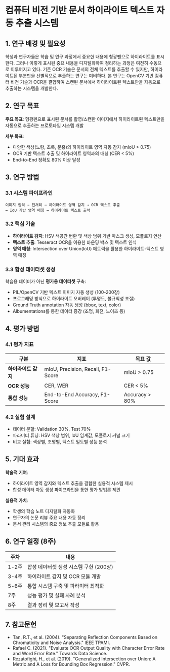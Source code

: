 # 컴퓨터 비전 기반 문서 하이라이트 텍스트 자동 추출 시스템

## 1. 연구 배경 및 필요성

학생과 연구자들은 학습 및 연구 과정에서 중요한 내용에 형광펜으로 하이라이트를 표시한다. 그러나 이렇게 표시된 중요 내용을 디지털화하여 정리하는 과정은 여전히 수동으로 이루어지고 있다. 기존 OCR 기술은 문서의 전체 텍스트를 추출할 수 있지만, 하이라이트된 부분만을 선별적으로 추출하는 연구는 미비하다. 본 연구는 OpenCV 기반 컴퓨터 비전 기술과 OCR을 결합하여 스캔된 문서에서 하이라이트된 텍스트만을 자동으로 추출하는 시스템을 개발한다.

## 2. 연구 목표

**주요 목표**: 형광펜으로 표시된 문서를 촬영/스캔한 이미지에서 하이라이트된 텍스트만을 자동으로 추출하는 프로토타입 시스템 개발

**세부 목표**:
- 다양한 색상(노랑, 초록, 분홍)의 하이라이트 영역 자동 감지 (mIoU > 0.75)
- OCR 기반 텍스트 추출 및 하이라이트 영역과의 매칭 (CER < 5%)
- End-to-End 정확도 80% 이상 달성

## 3. 연구 방법

### 3.1 시스템 파이프라인
```
이미지 입력 → 전처리 → 하이라이트 영역 감지 → OCR 텍스트 추출 
→ IoU 기반 영역 매칭 → 하이라이트 텍스트 출력
```

### 3.2 핵심 기술
- **하이라이트 감지**: HSV 색공간 변환 및 색상 범위 기반 마스크 생성, 모폴로지 연산
- **텍스트 추출**: Tesseract OCR을 이용한 바운딩 박스 및 텍스트 인식
- **영역 매칭**: Intersection over Union(IoU) 메트릭을 활용한 하이라이트-텍스트 영역 매칭

### 3.3 합성 데이터셋 생성
학습용 데이터가 아닌 **평가용 데이터셋** 구축:
- PIL/OpenCV 기반 텍스트 이미지 자동 생성 (100-200장)
- 프로그래밍 방식으로 하이라이트 오버레이 (투명도, 불규칙성 조절)
- Ground Truth annotation 자동 생성 (bbox, text, color)
- Albumentations를 통한 데이터 증강 (조명, 회전, 노이즈 등)

## 4. 평가 방법

### 4.1 평가 지표
| 구분 | 지표 | 목표 값 |
|------|------|---------|
| **하이라이트 감지** | mIoU, Precision, Recall, F1-Score | mIoU > 0.75 |
| **OCR 성능** | CER, WER | CER < 5% |
| **통합 성능** | End-to-End Accuracy, F1-Score | Accuracy > 80% |

### 4.2 실험 설계
- 데이터 분할: Validation 30%, Test 70%
- 파라미터 튜닝: HSV 색상 범위, IoU 임계값, 모폴로지 커널 크기
- 비교 실험: 색상별, 조명별, 텍스트 밀도별 성능 분석

## 5. 기대 효과

**학술적 기여**:
- 하이라이트 영역 감지와 텍스트 추출을 결합한 실용적 시스템 제시
- 합성 데이터 자동 생성 파이프라인을 통한 평가 방법론 제안

**실용적 가치**:
- 학생의 학습 노트 디지털화 자동화
- 연구자의 논문 리뷰 주요 내용 자동 정리
- 문서 관리 시스템의 중요 정보 추출 모듈로 활용

## 6. 연구 일정 (8주)

| 주차 | 내용 |
|------|------|
| 1-2주 | 합성 데이터셋 생성 시스템 구현 (200장) |
| 3-4주 | 하이라이트 감지 및 OCR 모듈 개발 |
| 5-6주 | 통합 시스템 구축 및 파라미터 최적화 |
| 7주 | 성능 평가 및 실패 사례 분석 |
| 8주 | 결과 정리 및 보고서 작성 |

## 7. 참고문헌

- Tan, R.T., et al. (2004). "Separating Reflection Components Based on Chromaticity and Noise Analysis." IEEE TPAMI.
- Rafael C. (2021). "Evaluate OCR Output Quality with Character Error Rate and Word Error Rate." Towards Data Science.
- Rezatofighi, H., et al. (2019). "Generalized Intersection over Union: A Metric and A Loss for Bounding Box Regression." CVPR.
